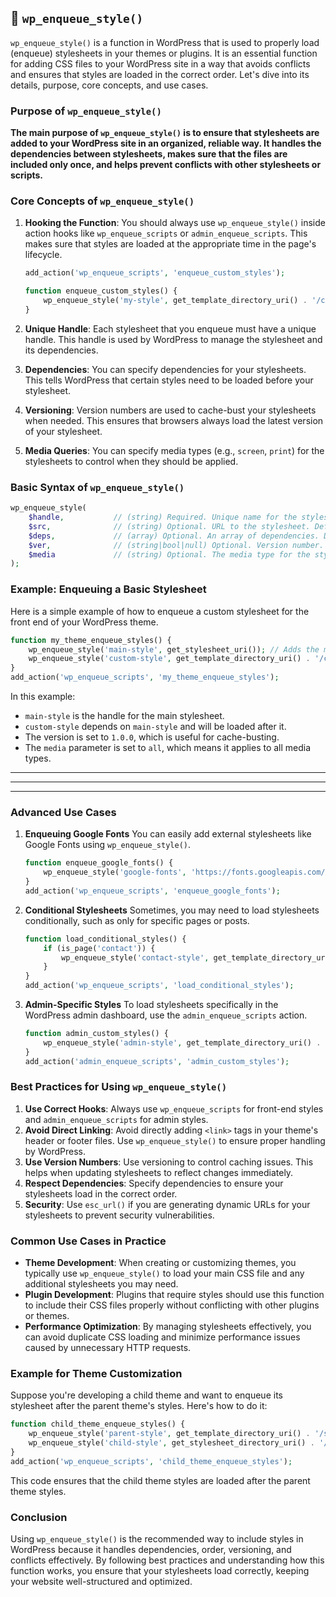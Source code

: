 ## 📌 `wp_enqueue_style()`

`wp_enqueue_style()` is a function in WordPress that is used to properly load (enqueue) stylesheets in your themes or plugins. It is an essential function for adding CSS files to your WordPress site in a way that avoids conflicts and ensures that styles are loaded in the correct order. Let's dive into its details, purpose, core concepts, and use cases.

### Purpose of `wp_enqueue_style()`
**The main purpose of `wp_enqueue_style()` is to ensure that stylesheets are added to your WordPress site in an organized, reliable way. It handles the dependencies between stylesheets, makes sure that the files are included only once, and helps prevent conflicts with other stylesheets or scripts.**

### Core Concepts of `wp_enqueue_style()`

1. **Hooking the Function**: 
   You should always use `wp_enqueue_style()` inside action hooks like `wp_enqueue_scripts` or `admin_enqueue_scripts`. This makes sure that styles are loaded at the appropriate time in the page's lifecycle.

   ```php
   add_action('wp_enqueue_scripts', 'enqueue_custom_styles');
   
   function enqueue_custom_styles() {
       wp_enqueue_style('my-style', get_template_directory_uri() . '/css/custom-style.css');
   }
   ```

2. **Unique Handle**:
   Each stylesheet that you enqueue must have a unique handle. This handle is used by WordPress to manage the stylesheet and its dependencies.

3. **Dependencies**:
   You can specify dependencies for your stylesheets. This tells WordPress that certain styles need to be loaded before your stylesheet.

4. **Versioning**:
   Version numbers are used to cache-bust your stylesheets when needed. This ensures that browsers always load the latest version of your stylesheet.

5. **Media Queries**:
   You can specify media types (e.g., `screen`, `print`) for the stylesheets to control when they should be applied.

### Basic Syntax of `wp_enqueue_style()`

```php
wp_enqueue_style( 
    $handle,           // (string) Required. Unique name for the stylesheet.
    $src,              // (string) Optional. URL to the stylesheet. Default is ''.
    $deps,             // (array) Optional. An array of dependencies. Default is an empty array.
    $ver,              // (string|bool|null) Optional. Version number. Default is false.
    $media             // (string) Optional. The media type for the stylesheet. Default is 'all'.
);
```

### Example: Enqueuing a Basic Stylesheet

Here is a simple example of how to enqueue a custom stylesheet for the front end of your WordPress theme.

```php
function my_theme_enqueue_styles() {
    wp_enqueue_style('main-style', get_stylesheet_uri()); // Adds the main style.css file
    wp_enqueue_style('custom-style', get_template_directory_uri() . '/css/custom-style.css', array('main-style'), '1.0.0', 'all');
}
add_action('wp_enqueue_scripts', 'my_theme_enqueue_styles');
```

In this example:
- `main-style` is the handle for the main stylesheet.
- `custom-style` depends on `main-style` and will be loaded after it.
- The version is set to `1.0.0`, which is useful for cache-busting.
- The `media` parameter is set to `all`, which means it applies to all media types.

---
---
---
 
### Advanced Use Cases

1. **Enqueuing Google Fonts**
   You can easily add external stylesheets like Google Fonts using `wp_enqueue_style()`.

   ```php
   function enqueue_google_fonts() {
       wp_enqueue_style('google-fonts', 'https://fonts.googleapis.com/css2?family=Open+Sans:wght@400;600&display=swap', false);
   }
   add_action('wp_enqueue_scripts', 'enqueue_google_fonts');
   ```

2. **Conditional Stylesheets**
   Sometimes, you may need to load stylesheets conditionally, such as only for specific pages or posts.

   ```php
   function load_conditional_styles() {
       if (is_page('contact')) {
           wp_enqueue_style('contact-style', get_template_directory_uri() . '/css/contact-style.css');
       }
   }
   add_action('wp_enqueue_scripts', 'load_conditional_styles');
   ```

3. **Admin-Specific Styles**
   To load stylesheets specifically in the WordPress admin dashboard, use the `admin_enqueue_scripts` action.

   ```php
   function admin_custom_styles() {
       wp_enqueue_style('admin-style', get_template_directory_uri() . '/css/admin-style.css');
   }
   add_action('admin_enqueue_scripts', 'admin_custom_styles');
   ```

### Best Practices for Using `wp_enqueue_style()`

1. **Use Correct Hooks**: Always use `wp_enqueue_scripts` for front-end styles and `admin_enqueue_scripts` for admin styles.
2. **Avoid Direct Linking**: Avoid directly adding `<link>` tags in your theme's header or footer files. Use `wp_enqueue_style()` to ensure proper handling by WordPress.
3. **Use Version Numbers**: Use versioning to control caching issues. This helps when updating stylesheets to reflect changes immediately.
4. **Respect Dependencies**: Specify dependencies to ensure your stylesheets load in the correct order.
5. **Security**: Use `esc_url()` if you are generating dynamic URLs for your stylesheets to prevent security vulnerabilities.

### Common Use Cases in Practice

- **Theme Development**: When creating or customizing themes, you typically use `wp_enqueue_style()` to load your main CSS file and any additional stylesheets you may need.
- **Plugin Development**: Plugins that require styles should use this function to include their CSS files properly without conflicting with other plugins or themes.
- **Performance Optimization**: By managing stylesheets effectively, you can avoid duplicate CSS loading and minimize performance issues caused by unnecessary HTTP requests.

### Example for Theme Customization

Suppose you're developing a child theme and want to enqueue its stylesheet after the parent theme's styles. Here's how to do it:

```php
function child_theme_enqueue_styles() {
    wp_enqueue_style('parent-style', get_template_directory_uri() . '/style.css');
    wp_enqueue_style('child-style', get_stylesheet_directory_uri() . '/style.css', array('parent-style'), wp_get_theme()->get('Version'));
}
add_action('wp_enqueue_scripts', 'child_theme_enqueue_styles');
```

This code ensures that the child theme styles are loaded after the parent theme styles.

### Conclusion

Using `wp_enqueue_style()` is the recommended way to include styles in WordPress because it handles dependencies, order, versioning, and conflicts effectively. By following best practices and understanding how this function works, you ensure that your stylesheets load correctly, keeping your website well-structured and optimized.